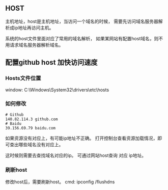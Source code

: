 ## HOST
主机地址，host是主机地址，当访问一个域名的时候，
需要先访问域名服务器解析成ip地址再访问主机。

系统的host文件里面对应了常用的域名解析，
如果某网站有配置host域名，则不用请求域名服务器解析域名。

## 配置github host 加快访问速度

### Hosts文件位置
window: C:\Windows\System32\drivers\etc\hosts

### 如何修改
```
# Github
140.82.114.3 github.com
# Baidu
39.156.69.79 baidu.com
```
如果资源没有对应上，有可能ip地址不正确。
打开控制台查看资源加载情况，即可查出哪些域名没有对应上。

这时候则需要去查找域名对应的ip。
可通过网站host查询 对应 ip地址。

### 刷新host
修改host后，需要刷新host。
cmd: ipconfig /flushdns
